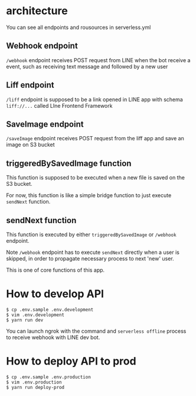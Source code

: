 # architecture

You can see all endpoints and rousources in serverless.yml

## Webhook endpoint
`/webhook` endpoint receives POST request from LINE when the bot receive a event, such as receiving text message and followed by a new user

## Liff endpoint
`/liff` endpoint is supposed to be a link opened in LINE app with schema `liff://...` called LIne Frontend Framework

## SaveImage endpoint
`/saveImage` endpoint receives POST request from the liff app and save an image on S3 bucket

## triggeredBySavedImage function
This function is supposed to be executed when a new file is saved on the S3 bucket.

For now, this function is like a simple bridge function to just execute `sendNext` function.

## sendNext function
This function is executed by either `triggeredBySavedImage` or `/webhook` endpoint.

Note `/webhook` endpoint has to execute `sendNext` directly when a user is skipped, in order to propagate necessary process to next 'new' user.

This is one of core functions of this app.

# How to develop API
```
$ cp .env.sample .env.development
$ vim .env.development
$ yarn run dev
```

You can launch ngrok with the command and `serverless offline` process to receive webhook with LINE dev bot.

# How to deploy API to prod
```
$ cp .env.sample .env.production
$ vim .env.production
$ yarn run deploy-prod
```